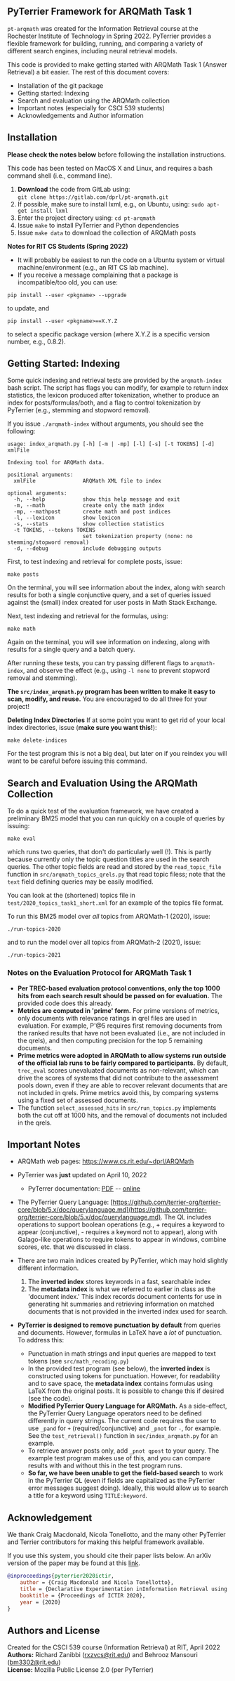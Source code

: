 ## PyTerrier Framework for ARQMath Task 1

`pt-arqmath` was created for the Information Retrieval course at the Rochester Institute of Technology in Spring 2022. PyTerrier provides a flexible framework for building, running, and comparing a variety of different search engines, including neural retrieval models. 

This code is provided to make getting started with ARQMath Task 1 (Answer Retrieval) a bit easier. The rest of this document covers:

* Installation of the git package 
* Getting started: Indexing
* Search and evaluation using the ARQMath collection
* Important notes (especially for CSCI 539 students)
* Acknowledgements and Author information


## Installation

**Please check the notes below** before following the installation instructions.

This code has been tested on MacOS X and Linux, and requires a bash command shell (i.e., command line). 

1. **Download** the code from GitLab using:  
`git clone https://gitlab.com/dprl/pt-arqmath.git`
2. If possible, make sure to install lxml, e.g., on Ubuntu, using: `sudo apt-get install lxml`
2. Enter the project directory using: `cd pt-arqmath`
3. Issue `make` to install PyTerrier and Python dependencies
4. Issue `make data` to download the collection of ARQMath posts

**Notes for RIT CS Students (Spring 2022)**

* It will probably be easiest to run the code on a Ubuntu system or virtual machine/environment (e.g., an RIT CS lab machine).
* If you receive a message complaining that a package is incompatible/too old, you can use:  
```
pip install --user <pkgname> --upgrade
```  
to update, and
```
pip install --user <pkgname>==X.Y.Z 
```
to select a specific package version (where X.Y.Z is a specific version number, e.g., 0.8.2).


## Getting Started: Indexing

Some quick indexing and retrieval tests are provided by the `arqmath-index` bash script. The script has flags you can modify, for example to return index statistics, the lexicon produced after tokenization, whether to produce an index for posts/formulas/both, and a flag to control tokenization by PyTerrier  (e.g., stemming and stopword removal).

If you issue `./arqmath-index` without arguments, you should see the following:

```
usage: index_arqmath.py [-h] [-m | -mp] [-l] [-s] [-t TOKENS] [-d] xmlFile

Indexing tool for ARQMath data.

positional arguments:
  xmlFile               ARQMath XML file to index

optional arguments:
  -h, --help            show this help message and exit
  -m, --math            create only the math index
  -mp, --mathpost       create math and post indices
  -l, --lexicon         show lexicon
  -s, --stats           show collection statistics
  -t TOKENS, --tokens TOKENS
                        set tokenization property (none: no stemming/stopword removal)
  -d, --debug           include debugging outputs
```


First, to test indexing and retrieval for complete posts, issue:

```
make posts
```
On the terminal, you will see information about the index, along with search results for both a single conjunctive query, and a set of queries issued against the (small) index created for user posts in Math Stack Exchange. 

Next, test indexing and retrieval for the formulas, using:

```
make math
```

Again on the terminal, you will see information on indexing, along with results for a single query and a batch query.


After running these tests, you can try passing different flags to `arqmath-index`, and observe the effect (e.g., using `-l none` to prevent stopword removal and stemming).

**The `src/index_arqmath.py` program has been written to make it easy to scan, modify, and reuse.** You are encouraged to do all three for your project!

**Deleting Index Directories** If at some point you want to get rid of your local index directories, issue (**make sure you want this!**):

```
make delete-indices
```
For the test program this is not a big deal, but later on if you reindex you will want to be careful before issuing this command.




## Search and Evaluation Using the ARQMath Collection

To do a quick test of the evaluation framework, we have created a preliminary BM25 model that you can run quickly on a couple of queries by issuing:

```
make eval
```
which runs two queries, that don't do particularly well (!). This is partly because currently only the topic question titles are used in the search queries. The other topic fields are read and stored by the `read_topic_file` function in `src/arqmath_topics_qrels.py` that read topic filess; note that the `text` field defining queries may be easily modified.

You can look at the (shortened) topics file in `test/2020_topics_task1_short.xml` for an example of the topics file format.

To run this BM25 model over *all* topics from ARQMath-1 (2020), issue:

```
./run-topics-2020
```
and to run the model over all topics from ARQMath-2 (2021), issue:

```
./run-topics-2021
```

### Notes on the Evaluation Protocol for ARQMath Task 1

* **Per TREC-based evaluation protocol conventions, only the top 1000 hits from each search result should be passed on for evaluation.** The provided code does this already.
* **Metrics are computed in 'prime' form.** For prime versions of metrics, only documents with relevance ratings in qrel files are used in evaluation. For example, P'@5 requires first removing documents from the ranked results that have not been evaluated (i.e., are not included in the qrels), and then computing precision for the top 5 remaining documents. 
*  **Prime metrics were adopted in ARQMath to allow systems run outside of the official lab runs to be fairly compared to participants.** By default, `trec_eval` scores unevaluated documents as non-relevant, which can drive the scores of systems that did not contribute to the assessment pools down, even if they are able to recover relevant documents that are not included in qrels. Prime metrics avoid this, by comparing systems using a fixed set of assessed documents.
*  The function `select_assessed_hits` in `src/run_topics.py` implements both the cut off at 1000 hits, and the removal of documents not included in the qrels.

## Important Notes

* ARQMath web pages: <https://www.cs.rit.edu/~dprl/ARQMath>
* PyTerrier was **just** updated on April 10, 2022
	* PyTerrer documentation: [PDF](https://www.google.com/url?sa=t&rct=j&q=&esrc=s&source=web&cd=&cad=rja&uact=8&ved=2ahUKEwjdiKau-Yz3AhWJhIkEHTo0BiUQFnoECAcQAQ&url=https%3A%2F%2Fpyterrier.readthedocs.io%2F_%2Fdownloads%2Fen%2Flatest%2Fpdf%2F&usg=AOvVaw0oDx5sV2EGn-xrsJrDLNQn) -- [online](https://pyterrier.readthedocs.io/en/latest/)
	
* The PyTerrier Query Language: [https://github.com/terrier-org/terrier-core/blob/5.x/doc/querylanguage.md](https://github.com/terrier-org/terrier-core/blob/5.x/doc/querylanguage.md). The QL includes operations to support boolean operations (e.g., + requires a keyword to appear (conjunctive), - requires a keyword not to appear), along with Galago-like operations to require tokens to appear in windows, combine scores, etc. that we discussed in class.

* There are two main indices created by PyTerrier, which may hold slightly different information.

	1. The **inverted index** stores keywords in a fast, searchable index
	2. The **metadata index** is what we referred to earlier in class as the 'document index.' This index records document contents for use in generating hit summaries and retrieving information on matched documents that is not provided in the inverted index used for search.

* **PyTerrier is designed to remove punctuation by default** from queries and documents. However, formulas in LaTeX have a *lot* of punctuation. To address this:
	* Punctuation in math strings and input queries are mapped to text tokens (see `src/math_recoding.py`)
	* In the provided test program (see below), the **inverted index** is constructed using tokens for punctuation. However, for readability and to save space, the **metadata index** contains formulas using LaTeX from the original posts. It is possible to change this if desired (see the code).
	* **Modified PyTerrier Query Language for ARQMath.** As a side-effect, the PyTerrier Query Language operators need to be defined differently in query strings. The current code requires the user to use `_pand` for `+` (required/conjunctive) and `_pnot` for `-`, for example. See the `test_retrieval()` function in `sec/index_arqmath.py` for an example.
	*  To retrieve answer posts only, add `_pnot qpost` to your query. The example test program makes use of this, and you can compare results with and without this in the test program runs.
	*  **So far, we have been unable to get the field-based search** to work in the PyTerrier QL (even if fields are capitalized as the PyTerrier error messages suggest doing). Ideally, this would allow us to search a title for a keyword using `TITLE:keyword`.


## Acknowledgement

We thank Craig Macdonald, Nicola Tonellotto, and the many other PyTerrier and Terrier contributors for making this helpful framework available. 

If you use this system, you should cite their paper lists below. An arXiv version of the paper may be found at this [link](https://arxiv.org/abs/2007.14271).

```bibtex
@inproceedings{pyterrier2020ictir,
    author = {Craig Macdonald and Nicola Tonellotto},
    title = {Declarative Experimentation inInformation Retrieval using PyTerrier},
    booktitle = {Proceedings of ICTIR 2020},
    year = {2020}
}
```

## Authors and License

Created for the CSCI 539 course (Information Retrieval) at RIT, April 2022  
**Authors:** Richard Zanibbi (<rxzvcs@rit.edu>) and Behrooz Mansouri (<bm3302@rit.edu>)    
**License:** Mozilla Public License 2.0 (per PyTerrier)
